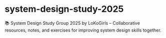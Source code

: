 # system-design-study-2025
📚 System Design Study Group 2025 by LoKoGirls – Collaborative resources, notes, and exercises for improving system design skills together.
